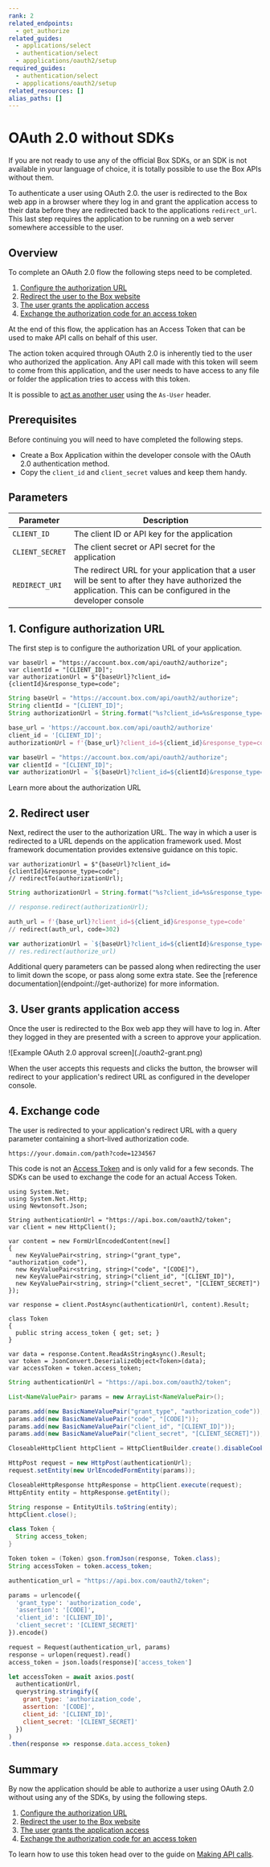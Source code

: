 ```yaml
---
rank: 2
related_endpoints: 
  - get_authorize
related_guides:
  - applications/select
  - authentication/select
  - appplications/oauth2/setup
required_guides:
  - authentication/select
  - appplications/oauth2/setup
related_resources: []
alias_paths: []
---
```


# OAuth 2.0 without SDKs

If you are not ready to use any of the official Box SDKs, or an SDK is not
available in your language of choice, it is totally possible to use the Box APIs
without them.

To authenticate a user using OAuth 2.0. the user is redirected to the Box web
app in a browser where they log in and grant the application access to their
data before they are redirected back to the applications `redirect_url`. This
last step requires the application to be running on a web server somewhere
accessible to the user.

## Overview

To complete an OAuth 2.0 flow the following steps need to be completed.

1. [Configure the authorization URL](#1-configure-authorization-url)
2. [Redirect the user to the Box website](#2-redirect-user)
3. [The user grants the application access](#3-user-grants-application-access)
4. [Exchange the authorization code for an access token](#4-exchange-code)

At the end of this flow, the application has an Access Token that can be used to
make API calls on behalf of this user.

<Message notice>
  The action token acquired through OAuth 2.0 is inherently tied to the user who
  authorized the application. Any API call made with this token will seem to
  come from this application, and the user needs to have access to any file or
  folder the application tries to access with this token.

  It is possible to [act as another user](g://authentication/oauth2/as-user)
  using the `As-User` header.
</Message>

## Prerequisites

Before continuing you will need to have completed the following steps.

* Create a Box Application within the developer console with the OAuth 2.0
  authentication method.
* Copy the `client_id` and `client_secret` values and keep them handy.

## Parameters

<!-- markdownlint-disable line-length -->

| Parameter       | Description                                                                                                                                                   |
| --------------- | ------------------------------------------------------------------------------------------------------------------------------------------------------------- |
| `CLIENT_ID`     | The client ID or API key for the application                                                                                                                  |
| `CLIENT_SECRET` | The client secret or API secret for the application                                                                                                           |
| `REDIRECT_URI`  | The redirect URL for your application that a user will be sent to after they have authorized the application. This can be configured in the developer console |

<!-- markdownlint-enable line-length -->

## 1. Configure authorization URL

The first step is to configure the authorization URL of your application.

<Tabs>
  <Tab title='.Net'>

<!-- markdownlint-disable line-length -->

```dotnet
var baseUrl = "https://account.box.com/api/oauth2/authorize";
var clientId = "[CLIENT_ID]";
var authorizationUrl = $"{baseUrl}?client_id={clientId}&response_type=code";
```

<!-- markdownlint-enable line-length -->

  </Tab>
  <Tab title='Java'>

<!-- markdownlint-disable line-length -->

```java
String baseUrl = "https://account.box.com/api/oauth2/authorize";
String clientId = "[CLIENT_ID]";
String authorizationUrl = String.format("%s?client_id=%s&response_type=code", baseUrl, clientId);
```

<!-- markdownlint-enable line-length -->

  </Tab>
  <Tab title='Python'>

```python
base_url = 'https://account.box.com/api/oauth2/authorize'
client_id = '[CLIENT_ID]';
authorizationUrl = f'{base_url}?client_id=${client_id}&response_type=code'
```

  </Tab>
  <Tab title='Node'>

```js
var baseUrl = "https://account.box.com/api/oauth2/authorize";
var clientId = "[CLIENT_ID]";
var authorizationUrl = `${baseUrl}?client_id=${clientId}&response_type=code`;
```

  </Tab>

</Tabs>

<CTA to="e://get-authorize">
  Learn more about the authorization URL
</CTA>

## 2. Redirect user

Next, redirect the user to the authorization URL. The way in which a user is
redirected to a URL depends on the application framework used. Most framework
documentation provides extensive guidance on this topic.

<Tabs>
  <Tab title='.NET'>

```dotnet
var authorizationUrl = $"{baseUrl}?client_id={clientId}&response_type=code";
// redirectTo(authorizationUrl);
```

  </Tab>
  <Tab title='Java'>

<!-- markdownlint-disable line-length -->

```java
String authorizationUrl = String.format("%s?client_id=%s&response_type=code", baseUrl, clientId);

// response.redirect(authorizationUrl);
```

<!-- markdownlint-enable line-length -->

  </Tab>
  <Tab title='Python'>

```python
auth_url = f'{base_url}?client_id=${client_id}&response_type=code'
// redirect(auth_url, code=302)
```

  </Tab>
  <Tab title='Node'>

```js
var authorizationUrl = `${baseUrl}?client_id=${clientId}&response_type=code`;
// res.redirect(authorize_url)
```

  </Tab>
</Tabs>

<!-- markdownlint-enable line-length -->

<Message>
  Additional query parameters can be passed along when redirecting the user to
  limit down the scope, or pass along some extra state. See the [reference
  documentation](endpoint://get-authorize) for more information.
</Message>

## 3. User grants application access

Once the user is redirected to the Box web app they will have to log in. After
they logged in they are presented with a screen to approve your application.

<ImageFrame border center shadow width="400">
  ![Example OAuth 2.0 approval screen](./oauth2-grant.png)
</ImageFrame>

When the user accepts this requests and clicks the button, the browser will
redirect to your application's redirect URL as configured in the developer console.

## 4. Exchange code

The user is redirected to your application's redirect URL with a query parameter
containing a short-lived authorization code.

```curl
https://your.domain.com/path?code=1234567
```

This code is not an [Access Token][tokens] and is only valid for a few seconds.
The SDKs can be used to exchange the code for an actual Access Token.

<Tabs>
  <Tab title='.NET'>

```dotnet
using System.Net;
using System.Net.Http;
using Newtonsoft.Json;

String authenticationUrl = "https://api.box.com/oauth2/token";
var client = new HttpClient();

var content = new FormUrlEncodedContent(new[]
{
  new KeyValuePair<string, string>("grant_type", "authorization_code"),
  new KeyValuePair<string, string>("code", "[CODE]"),
  new KeyValuePair<string, string>("client_id", "[CLIENT_ID]"),
  new KeyValuePair<string, string>("client_secret", "[CLIENT_SECRET]")
});

var response = client.PostAsync(authenticationUrl, content).Result;

class Token
{
  public string access_token { get; set; }
}

var data = response.Content.ReadAsStringAsync().Result;
var token = JsonConvert.DeserializeObject<Token>(data);
var accessToken = token.access_token;
```

  </Tab>
  <Tab title='Java'>

```java
String authenticationUrl = "https://api.box.com/oauth2/token";

List<NameValuePair> params = new ArrayList<NameValuePair>();

params.add(new BasicNameValuePair("grant_type", "authorization_code"));
params.add(new BasicNameValuePair("code", "[CODE]"));
params.add(new BasicNameValuePair("client_id", "[CLIENT_ID]"));
params.add(new BasicNameValuePair("client_secret", "[CLIENT_SECRET]"));

CloseableHttpClient httpClient = HttpClientBuilder.create().disableCookieManagement().build();

HttpPost request = new HttpPost(authenticationUrl);
request.setEntity(new UrlEncodedFormEntity(params));

CloseableHttpResponse httpResponse = httpClient.execute(request);
HttpEntity entity = httpResponse.getEntity();

String response = EntityUtils.toString(entity);
httpClient.close();

class Token {
  String access_token;
}

Token token = (Token) gson.fromJson(response, Token.class);
String accessToken = token.access_token;
```

  </Tab>
  <Tab title='Python'>

```python
authentication_url = "https://api.box.com/oauth2/token";

params = urlencode({
  'grant_type': 'authorization_code',
  'assertion': '[CODE]',
  'client_id': '[CLIENT_ID]',
  'client_secret': '[CLIENT_SECRET]'
}).encode()

request = Request(authentication_url, params)
response = urlopen(request).read()
access_token = json.loads(response)['access_token']
```

  </Tab>
  <Tab title='Node'>

```js
let accessToken = await axios.post(
  authenticationUrl,
  querystring.stringify({
    grant_type: 'authorization_code',
    assertion: '[CODE]',
    client_id: '[CLIENT_ID]',
    client_secret: '[CLIENT_SECRET]'
  })
)
.then(response => response.data.access_token)
```

  </Tab>
</Tabs>

## Summary

By now the application should be able to authorize a user using OAuth 2.0 without
using any of the SDKs, by using the following steps.

1. [Configure the authorization URL](#1-configure-authorization-url)
2. [Redirect the user to the Box website](#2-redirect-user)
3. [The user grants the application access](#3-user-grants-application-access)
4. [Exchange the authorization code for an access token](#4-exchange-code)

To learn how to use this token head over to the guide on [Making API
calls](g://api-calls).

[tokens]: guide://authentication/access-tokens
